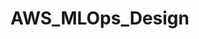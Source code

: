 # AWS_MLOps_Design

<object data="https://github.com/samkamau81/AWS_MLOps_Design/blob/main/AWS_MLOps_Design.pdf" width="1000" height="1000" type='application/pdf'></object>
